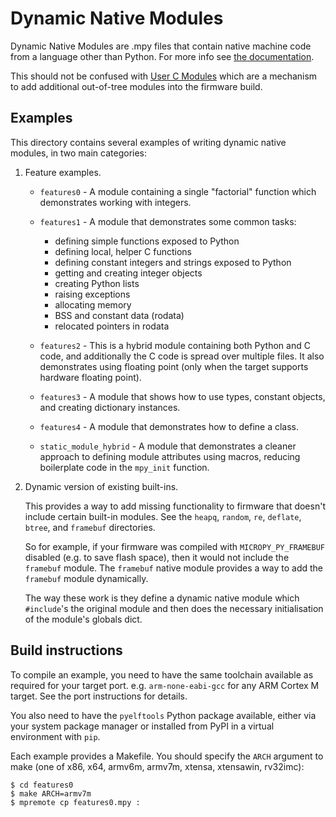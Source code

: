 # Dynamic Native Modules

Dynamic Native Modules are .mpy files that contain native machine code from a
language other than Python. For more info see [the
documentation](https://docs.micropython.org/en/latest/develop/natmod.html).

This should not be confused with [User C
Modules](https://docs.micropython.org/en/latest/develop/cmodules.html) which are
a mechanism to add additional out-of-tree modules into the firmware build.

## Examples

This directory contains several examples of writing dynamic native modules, in
two main categories:

1.  Feature examples.

    * `features0` - A module containing a single "factorial" function which
      demonstrates working with integers.

    * `features1` - A module that demonstrates some common tasks:
        - defining simple functions exposed to Python
        - defining local, helper C functions
        - defining constant integers and strings exposed to Python
        - getting and creating integer objects
        - creating Python lists
        - raising exceptions
        - allocating memory
        - BSS and constant data (rodata)
        - relocated pointers in rodata

    * `features2` - This is a hybrid module containing both Python and C code,
      and additionally the C code is spread over multiple files. It also
      demonstrates using floating point (only when the target supports
      hardware floating point).

    * `features3` - A module that shows how to use types, constant objects,
      and creating dictionary instances.

    * `features4` - A module that demonstrates how to define a class.

    * `static_module_hybrid` - A module that demonstrates a cleaner approach to
      defining module attributes using macros, reducing boilerplate code in the
      `mpy_init` function.

2.  Dynamic version of existing built-ins.

    This provides a way to add missing functionality to firmware that doesn't
    include certain built-in modules. See the `heapq`, `random`, `re`,
    `deflate`, `btree`, and `framebuf` directories.

    So for example, if your firmware was compiled with `MICROPY_PY_FRAMEBUF`
    disabled (e.g. to save flash space), then it would not include the
    `framebuf` module. The `framebuf` native module provides a way to add the
    `framebuf` module dynamically.

    The way these work is they define a dynamic native module which
    `#include`'s the original module and then does the necessary
    initialisation of the module's globals dict.

## Build instructions

To compile an example, you need to have the same toolchain available as
required for your target port. e.g. `arm-none-eabi-gcc` for any ARM Cortex M
target. See the port instructions for details.

You also need to have the `pyelftools` Python package available, either via
your system package manager or installed from PyPI in a virtual environment
with `pip`.

Each example provides a Makefile. You should specify the `ARCH` argument to
make (one of x86, x64, armv6m, armv7m, xtensa, xtensawin, rv32imc):

```
$ cd features0
$ make ARCH=armv7m
$ mpremote cp features0.mpy :
```
